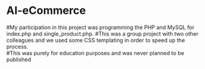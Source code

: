 # AI-eCommerce
#My participation in this project was programming the PHP and MySQL for index.php and single_product.php.
#This was a group project with two other colleagues and we used some CSS templating in order to speed up the process.\
#This was purely for education purposes and was never planned to be published
